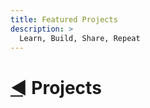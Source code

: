 ```yaml
---
title: Featured Projects
description: >
  Learn, Build, Share, Repeat
---
```


<h1>
  <a class="small" href="/">◄</a> Projects
</h1>
